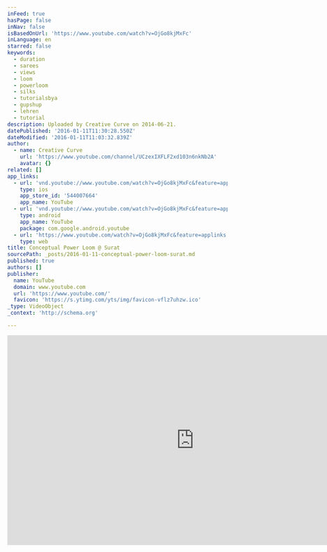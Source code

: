 ```yaml
---
inFeed: true
hasPage: false
inNav: false
isBasedOnUrl: 'https://www.youtube.com/watch?v=OjGo8kjMxFc'
inLanguage: en
starred: false
keywords:
  - duration
  - sarees
  - views
  - loom
  - powerloom
  - silks
  - tutorialsbya
  - gupshup
  - lehren
  - tutorial
description: Uploaded by Creative Curve on 2014-06-21.
datePublished: '2016-01-11T11:30:28.550Z'
dateModified: '2016-01-11T11:03:32.839Z'
author:
  - name: Creative Curve
    url: 'https://www.youtube.com/channel/UCzexIXFLF2xd103n6nkNb2A'
    avatar: {}
related: []
app_links:
  - url: 'vnd.youtube://www.youtube.com/watch?v=OjGo8kjMxFc&feature=applinks'
    type: ios
    app_store_id: '544007664'
    app_name: YouTube
  - url: 'vnd.youtube://www.youtube.com/watch?v=OjGo8kjMxFc&feature=applinks'
    type: android
    app_name: YouTube
    package: com.google.android.youtube
  - url: 'https://www.youtube.com/watch?v=OjGo8kjMxFc&feature=applinks'
    type: web
title: Conceptual Power Loom @ Surat
sourcePath: _posts/2016-01-11-conceptual-power-loom-surat.md
published: true
authors: []
publisher:
  name: YouTube
  domain: www.youtube.com
  url: 'https://www.youtube.com/'
  favicon: 'https://s.ytimg.com/yts/img/favicon-vflz7uhzw.ico'
_type: VideoObject
_context: 'http://schema.org'

---
```

<iframe src="https://cdn.embedly.com/widgets/media.html?src=https%3A%2F%2Fwww.youtube.com%2Fembed%2FOjGo8kjMxFc%3Ffeature%3Doembed&amp;url=https%3A%2F%2Fwww.youtube.com%2Fwatch%3Fv%3DOjGo8kjMxFc&amp;image=https%3A%2F%2Fi.ytimg.com%2Fvi%2FOjGo8kjMxFc%2Fhqdefault.jpg&amp;key=b7d04c9b404c499eba89ee7072e1c4f7&amp;type=text%2Fhtml&amp;schema=youtube" width="854" height="480" scrolling="no" frameborder="0" allowfullscreen="allowfullscreen" style=""></iframe>